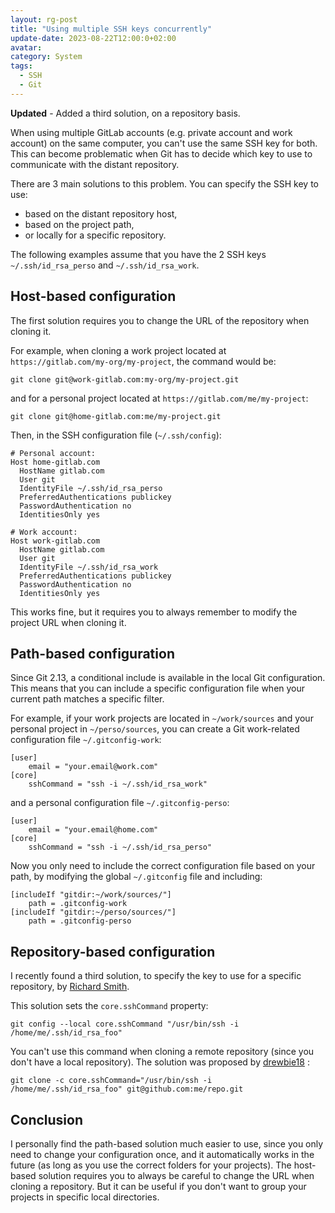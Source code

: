 ```yaml
---
layout: rg-post
title: "Using multiple SSH keys concurrently"
update-date: 2023-08-22T12:00:0+02:00
avatar:
category: System
tags: 
  - SSH
  - Git
---
```


**Updated** - Added a third solution, on a repository basis.

When using multiple GitLab accounts (e.g. private account and work account) on the same computer, you can't use the same SSH key for both. This can become problematic when Git has to decide which key to use to communicate with the distant repository.

<!--more-->

There are 3 main solutions to this problem. You can specify the SSH key to use:

* based on the distant repository host,
* based on the project path,
* or locally for a specific repository.

The following examples assume that you have the 2 SSH keys `~/.ssh/id_rsa_perso` and `~/.ssh/id_rsa_work`.

## Host-based configuration

The first solution requires you to change the URL of the repository when cloning it.

For example, when cloning a work project located at `https://gitlab.com/my-org/my-project`, the command would be:

```
git clone git@work-gitlab.com:my-org/my-project.git
```

and for a personal project located at `https://gitlab.com/me/my-project`:

```
git clone git@home-gitlab.com:me/my-project.git
```

Then, in the SSH configuration file (`~/.ssh/config`):

```
# Personal account:
Host home-gitlab.com
  HostName gitlab.com
  User git
  IdentityFile ~/.ssh/id_rsa_perso
  PreferredAuthentications publickey
  PasswordAuthentication no
  IdentitiesOnly yes

# Work account:
Host work-gitlab.com
  HostName gitlab.com
  User git
  IdentityFile ~/.ssh/id_rsa_work
  PreferredAuthentications publickey
  PasswordAuthentication no
  IdentitiesOnly yes
```

This works fine, but it requires you to always remember to modify the project URL when cloning it.

## Path-based configuration

Since Git 2.13, a conditional include is available in the local Git configuration. This means that you can include a specific configuration file when your current path matches a specific filter.

For example, if your work projects are located in `~/work/sources` and your personal project in `~/perso/sources`, you can create a Git work-related configuration file `~/.gitconfig-work`:

```
[user]
    email = "your.email@work.com"
[core]
    sshCommand = "ssh -i ~/.ssh/id_rsa_work"
```

and a personal configuration file `~/.gitconfig-perso`:

```
[user]
    email = "your.email@home.com"
[core]
    sshCommand = "ssh -i ~/.ssh/id_rsa_perso"
```

Now you only need to include the correct configuration file based on your path, by modifying the global `~/.gitconfig` file and including:

```
[includeIf "gitdir:~/work/sources/"]
    path = .gitconfig-work
[includeIf "gitdir:~/perso/sources/"]
    path = .gitconfig-perso
```

## Repository-based configuration

I recently found a third solution, to specify the key to use for a specific repository, by [Richard Smith](https://stackoverflow.com/a/41947805).

This solution sets the `core.sshCommand` property:

```
git config --local core.sshCommand "/usr/bin/ssh -i /home/me/.ssh/id_rsa_foo"
```

You can't use this command when cloning a remote repository (since you don't have a local repository). The solution was proposed by [drewbie18](https://stackoverflow.com/a/56084858) :

```
git clone -c core.sshCommand="/usr/bin/ssh -i /home/me/.ssh/id_rsa_foo" git@github.com:me/repo.git
```

## Conclusion

I personally find the path-based solution much easier to use, since you only need to change your configuration once, and it automatically works in the future (as long as you use the correct folders for your projects). The host-based solution requires you to always be careful to change the URL when cloning a repository. But it can be useful if you don't want to group your projects in specific local directories.

